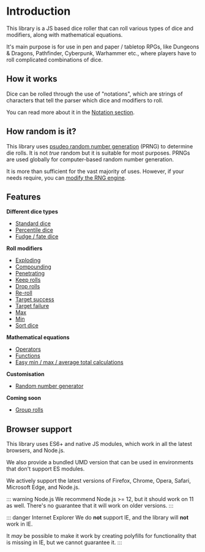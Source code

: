 # Introduction

This library is a JS based dice roller that can roll various types of dice and modifiers, along with mathematical equations.

It's main purpose is for use in pen and paper / tabletop RPGs, like Dungeons & Dragons, Pathfinder, Cyberpunk, Warhammer etc., where players have to roll complicated combinations of dice.


## How it works

Dice can be rolled through the use of "notations", which are strings of characters that tell the parser which dice and modifiers to roll.

You can read more about it in the [Notation section](notation/readme.md).


## How random is it?

This library uses [psudeo random number generation](https://en.wikipedia.org/wiki/Pseudorandom_number_generator) (PRNG) to determine die rolls. It is not _true_ random but it is suitable for most purposes. PRNGs are used globally for computer-based random number generation.

It is more than sufficient for the vast majority of uses. However, if your needs require, you can [modify the RNG engine](customisation.md#random-number-generation).


## Features

**Different dice types**

* [Standard dice](notation/dice.md#standard-dn)
* [Percentile dice](notation/dice.md#percentile-dice-d)
* [Fudge / fate dice](notation/dice.md#fudge--fate-dice-df--df2--df1)

**Roll modifiers**

* [Exploding](notation/modifiers.md#exploding---cp)
* [Compounding](notation/modifiers.md#compounding---cp)
* [Penetrating](notation/modifiers.md#penetrating-p--p--pcp--pcp)
* [Keep rolls](notation/modifiers.md#keep-kn--khn--kln)
* [Drop rolls](notation/modifiers.md#drop-dn--dhn--dln)
* [Re-roll](notation/modifiers.md#re-roll-r--ro--rcp--rocp)
* [Target success](notation/modifiers.md#target-success--dice-pool-cp)
* [Target failure](notation/modifiers.md#target-failures--dice-pool-fcp)
* [Max](notation/modifiers.md#max-max-n) <Badge text="New" vertical="middle"/>
* [Min](notation/modifiers.md#min-min-n) <Badge text="New" vertical="middle"/>
* [Sort dice](notation/modifiers.md#sorting-s--sa--sd)

**Mathematical equations**

* [Operators](notation/maths.md#operators)
* [Functions](notation/maths.md#functions)
* [Easy min / max / average total calculations](usage.md#roll-totals) <Badge text="New" vertical="middle"/>

**Customisation**

* [Random number generator](customisation.md#random-number-generator) <Badge text="New" vertical="middle"/>

**Coming soon**

* [Group rolls](notation/group-rolls.md)


## Browser support

This library uses ES6+ and native JS modules, which work in all the latest browsers, and Node.js.

We also provide a bundled UMD version that can be used in environments that don't support ES modules.

We actively support the latest versions of Firefox, Chrome, Opera, Safari, Microsoft Edge, and Node.js.

::: warning Node.js
We recommend Node.js >= 12, but it should work on 11 as well.
There's no guarantee that it will work on older versions.
:::

::: danger Internet Explorer
We do **not** support IE, and the library will **not** work in IE.

It _may_ be possible to make it work by creating polyfills for functionality that is missing in IE, but we cannot guarantee it.
:::